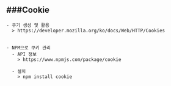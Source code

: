 

###Cookie
----------

    - 쿠기 생성 및 활용
      > https://developer.mozilla.org/ko/docs/Web/HTTP/Cookies


    - NPM으로 쿠키 관리
      - API 정보
        > https://www.npmjs.com/package/cookie

      - 설치
        > npm install cookie